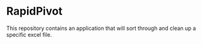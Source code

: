 # RapidPivot
This repository contains an application that will sort through and clean up a specific excel file.
